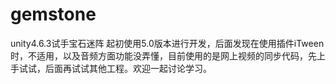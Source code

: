 # gemstone
unity4.6.3试手宝石迷阵
起初使用5.0版本进行开发，后面发现在使用插件iTween时，不适用，以及音频方面功能没弄懂，目前使用的是网上视频的同步代码，先上手试试，后面再试试其他工程。欢迎一起讨论学习。
